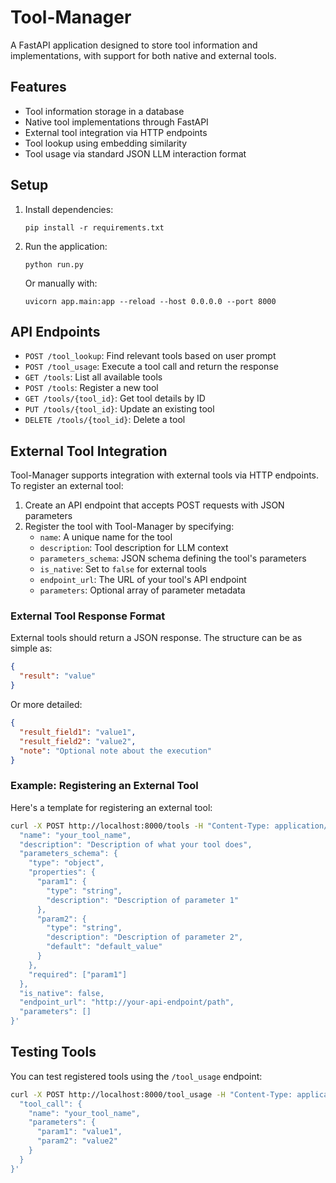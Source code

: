 # Tool-Manager

A FastAPI application designed to store tool information and implementations, with support for both native and external tools.

## Features

- Tool information storage in a database
- Native tool implementations through FastAPI
- External tool integration via HTTP endpoints
- Tool lookup using embedding similarity
- Tool usage via standard JSON LLM interaction format

## Setup

1. Install dependencies:
   ```
   pip install -r requirements.txt
   ```

2. Run the application:
   ```
   python run.py
   ```
   
   Or manually with:
   ```
   uvicorn app.main:app --reload --host 0.0.0.0 --port 8000
   ```

## API Endpoints

- `POST /tool_lookup`: Find relevant tools based on user prompt
- `POST /tool_usage`: Execute a tool call and return the response
- `GET /tools`: List all available tools
- `POST /tools`: Register a new tool
- `GET /tools/{tool_id}`: Get tool details by ID
- `PUT /tools/{tool_id}`: Update an existing tool
- `DELETE /tools/{tool_id}`: Delete a tool

## External Tool Integration

Tool-Manager supports integration with external tools via HTTP endpoints. To register an external tool:

1. Create an API endpoint that accepts POST requests with JSON parameters
2. Register the tool with Tool-Manager by specifying:
   - `name`: A unique name for the tool
   - `description`: Tool description for LLM context
   - `parameters_schema`: JSON schema defining the tool's parameters
   - `is_native`: Set to `false` for external tools
   - `endpoint_url`: The URL of your tool's API endpoint
   - `parameters`: Optional array of parameter metadata

### External Tool Response Format

External tools should return a JSON response. The structure can be as simple as:

```json
{
  "result": "value"
}
```

Or more detailed:

```json
{
  "result_field1": "value1",
  "result_field2": "value2",
  "note": "Optional note about the execution"
}
```

### Example: Registering an External Tool

Here's a template for registering an external tool:

```bash
curl -X POST http://localhost:8000/tools -H "Content-Type: application/json" -d '{
  "name": "your_tool_name",
  "description": "Description of what your tool does",
  "parameters_schema": {
    "type": "object",
    "properties": {
      "param1": {
        "type": "string",
        "description": "Description of parameter 1"
      },
      "param2": {
        "type": "string",
        "description": "Description of parameter 2",
        "default": "default_value"
      }
    },
    "required": ["param1"]
  },
  "is_native": false,
  "endpoint_url": "http://your-api-endpoint/path",
  "parameters": []
}'
```

## Testing Tools

You can test registered tools using the `/tool_usage` endpoint:

```bash
curl -X POST http://localhost:8000/tool_usage -H "Content-Type: application/json" -d '{
  "tool_call": {
    "name": "your_tool_name",
    "parameters": {
      "param1": "value1",
      "param2": "value2"
    }
  }
}'
